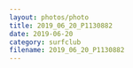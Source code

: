 ```yaml
---
layout: photos/photo
title: 2019_06_20_P1130882
date: 2019-06-20
category: surfclub
filename: 2019_06_20_P1130882
---
```

